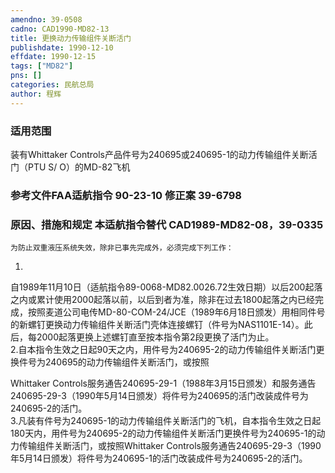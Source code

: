 ```yaml
---
amendno: 39-0508  
cadno: CAD1990-MD82-13  
title: 更换动力传输组件关断活门  
publishdate: 1990-12-10  
effdate: 1990-12-15  
tags: ["MD82"]  
pns: []  
categories: 民航总局  
author: 程辉  
---
```

  
### 适用范围  
装有Whittaker Controls产品件号为240695或240695-1的动力传输组件关断活门（PTU S/ O）的MD-82飞机  
  
<!--more-->  
### 参考文件FAA适航指令 90-23-10 修正案 39-6798  
  
### 原因、措施和规定 本适航指令替代 CAD1989-MD82-08，39-0335  
    为防止双重液压系统失效，除非已事先完成外，必须完成下列工作：  
1.  
自1989年11月10日（适航指令89-0068-MD82.0026.72生效日期）以后200起落之内或累计使用2000起落以前，以后到者为准，除非在过去1800起落之内已经完成，按照麦道公司电传MD-80-COM-24/JCE（1989年6月18日颁发）用相同件号的新螺钉更换动力传输组件关断活门壳体连接螺钉（件号为NAS1101E-14）。此后，每2000起落更换上述螺钉直至按本指令第2段更换了活门为止。  
    2.自本指令生效之日起90天之内，用件号为240695-2的动力传输组件关断活门更换件号为240695的动力传输组件关断活门，或按照  
  
  
Whittaker Controls服务通告240695-29-1（1988年3月15日颁发）和服务通告240695-29-3（1990年5月14日颁发）将件号为240695的活门改装成件号为240695-2的活门。  
    3.凡装有件号为240695-1的动力传输组件关断活门的飞机，自本指令生效之日起180天内，用件号为240695-2的动力传输组件关断活门更换件号为240695-1的动力传输组件关断活门，或按照Whittaker Controls服务通告240695-29-3（1990年5月14日颁发）将件号为240695-1的活门改装成件号为240695-2的活门。  
